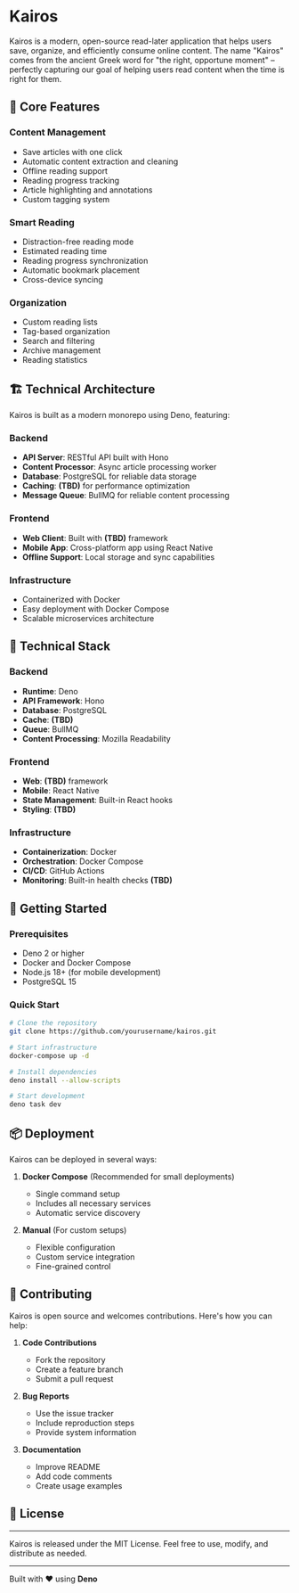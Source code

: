 # Kairos

Kairos is a modern, open-source read-later application that helps users save,
organize, and efficiently consume online content. The name "Kairos" comes from
the ancient Greek word for "the right, opportune moment" – perfectly capturing
our goal of helping users read content when the time is right for them.

## 🎯 Core Features

### Content Management

- Save articles with one click
- Automatic content extraction and cleaning
- Offline reading support
- Reading progress tracking
- Article highlighting and annotations
- Custom tagging system

### Smart Reading

- Distraction-free reading mode
- Estimated reading time
- Reading progress synchronization
- Automatic bookmark placement
- Cross-device syncing

### Organization

- Custom reading lists
- Tag-based organization
- Search and filtering
- Archive management
- Reading statistics

## 🏗 Technical Architecture

Kairos is built as a modern monorepo using Deno, featuring:

### Backend

- **API Server**: RESTful API built with Hono
- **Content Processor**: Async article processing worker
- **Database**: PostgreSQL for reliable data storage
- **Caching**: **(TBD)** for performance optimization
- **Message Queue**: BullMQ for reliable content processing

### Frontend

- **Web Client**: Built with **(TBD)** framework
- **Mobile App**: Cross-platform app using React Native
- **Offline Support**: Local storage and sync capabilities

### Infrastructure

- Containerized with Docker
- Easy deployment with Docker Compose
- Scalable microservices architecture

## 🔧 Technical Stack

### Backend

- **Runtime**: Deno
- **API Framework**: Hono
- **Database**: PostgreSQL
- **Cache**: **(TBD)**
- **Queue**: BullMQ
- **Content Processing**: Mozilla Readability

### Frontend

- **Web**: **(TBD)** framework
- **Mobile**: React Native
- **State Management**: Built-in React hooks
- **Styling**: **(TBD)**

### Infrastructure

- **Containerization**: Docker
- **Orchestration**: Docker Compose
- **CI/CD**: GitHub Actions
- **Monitoring**: Built-in health checks **(TBD)**

## 🚀 Getting Started

### Prerequisites

- Deno 2 or higher
- Docker and Docker Compose
- Node.js 18+ (for mobile development)
- PostgreSQL 15

### Quick Start

```bash
# Clone the repository
git clone https://github.com/yourusername/kairos.git

# Start infrastructure
docker-compose up -d

# Install dependencies
deno install --allow-scripts

# Start development
deno task dev
```

## 📦 Deployment

Kairos can be deployed in several ways:

1. **Docker Compose** (Recommended for small deployments)
   - Single command setup
   - Includes all necessary services
   - Automatic service discovery

2. **Manual** (For custom setups)
   - Flexible configuration
   - Custom service integration
   - Fine-grained control

## 🤝 Contributing

Kairos is open source and welcomes contributions. Here's how you can help:

1. **Code Contributions**
   - Fork the repository
   - Create a feature branch
   - Submit a pull request

2. **Bug Reports**
   - Use the issue tracker
   - Include reproduction steps
   - Provide system information

3. **Documentation**
   - Improve README
   - Add code comments
   - Create usage examples

## 📄 License

---

Kairos is released under the MIT License. Feel free to use, modify, and
distribute as needed.

---

Built with ❤️ using **Deno**

